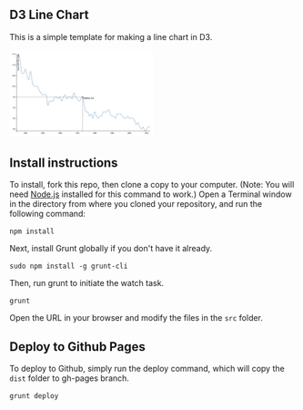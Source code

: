 ## D3 Line Chart

This is a simple template for making a line chart in D3. 

<img src="https://raw.githubusercontent.com/jrue/d3-line-chart/master/screenshot.png" width="50%" height="auto" style="max-width:50%;height:auto;">

## Install instructions

To install, fork this repo, then clone a copy to your computer. (Note: You will need [Node.js](https://nodejs.org/en/) installed for this command to work.) Open a Terminal window in the directory from where you cloned your repository, and run the following command:

```
npm install
```

Next, install Grunt globally if you don't have it already.

```
sudo npm install -g grunt-cli
```

Then, run grunt to initiate the watch task.

```
grunt
```

Open the URL in your browser and modify the files in the `src` folder. 

## Deploy to Github Pages

To deploy to Github, simply run the deploy command, which will copy the `dist` folder to gh-pages branch.

```
grunt deploy
```

